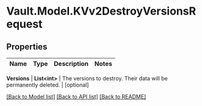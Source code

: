 # Vault.Model.KVv2DestroyVersionsRequest

## Properties

Name | Type | Description | Notes
------------ | ------------- | ------------- | -------------

**Versions** | **List&lt;int&gt;** | The versions to destroy. Their data will be permanently deleted. | [optional] 

[[Back to Model list]](../README.md#documentation-for-models) [[Back to API list]](../README.md#documentation-for-api-endpoints) [[Back to README]](../README.md)

